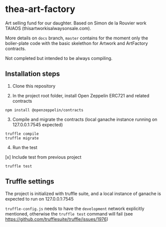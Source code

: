 # thea-art-factory

Art selling fund for our daughter. Based on Simon de la Rouvier work TAIAOS (thisartworkisalwaysonsale.com).

More details on `docs` branch, `master` contains for the moment only the bolier-plate 
code with the basic skelethon for Artwork and ArtFactory contracts.

Not completed but intended to be always compiling.

## Installation steps

1. Clone this repository

2. In the project root folder, install Open Zeppelin ERC721 and related contracts
```
npm install @openzeppelin/contracts
```

3. Compile and migrate the contracts (local ganache instance running on 127.0.0.1:7545 expected)
```
truffle compile
truffle migrate
```

4. Run the test

[x] Include test from previous project

```
truffle test
```

## Truffle settings

The project is initialized with truffle suite, and a local instance of ganache is expected 
to run on 127.0.0.1:7545 

`truffle-config.js` needs to have the `development` network explicitly mentioned,
otherwise the `truffle test` command will fail (see https://github.com/trufflesuite/truffle/issues/1976)




